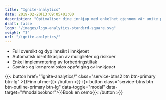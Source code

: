 ```yaml
---
title: "Ignite-analytics"
date: 2019-02-20T13:09:05+01:00
description: "Optimaliser dine innkjøp med enkelhet gjennom vår unike plattform for strategisk innkjøp​"
draft: false
logo: "/images/logo-analytics-standard-square.svg"
weight: "1"
url: "/ignite-analytics/"
---
```

+ <i class="fas fa-chart-bar" style="color: #3C6FE9"></i>Full oversikt og dyp ​innsikt i innkjøpet
+ <i class="fas fa-exclamation-triangle" style="color: #3C6FE9"></i>Automatisk identifikasjon av muligheter og risikoer
+ <i class="fas fa-magic" style="color: #3C6FE9"></i> Enkel implementering ​av forbedringstiltak         
+ <i class="fas fa-sync" style="color: #3C6FE9"></i> Sømløs og kompromissløs ​oppfølging av innkjøpet

{{< button href="/ignite-analytics/" class="service-btns2 btn btn-primary btn-lg" >}}Finn ut mer{{< /button >}}
{{< button class="service-btns btn btn-outline-primary btn-lg" data-toggle="modal" data-target="#modalbooknor">}}Book en demo{{< /button >}}
